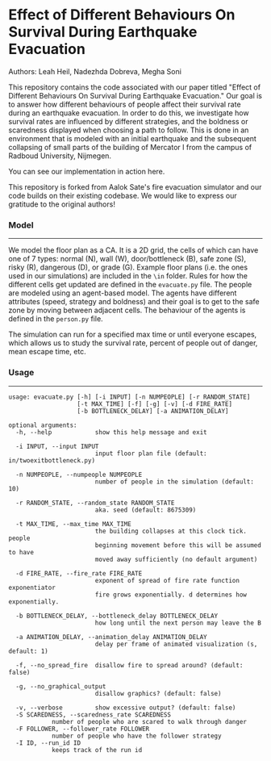 # Effect of Different Behaviours On Survival During Earthquake Evacuation
Authors: Leah Heil, Nadezhda Dobreva, Megha Soni

This repository contains the code associated with our paper titled "Effect of Different Behaviours On Survival During Earthquake Evacuation." Our goal is to answer how different behaviours of people affect their survival rate during an earthquake evacuation. In order to do this, we investigate how survival rates are influenced by different strategies, and the boldness or scaredness displayed when choosing a path to follow. This is done in an environment that is modeled with an initial earthquake and the subsequent collapsing of small parts of the building of Mercator I from the campus of Radboud University, Nijmegen.

You can see our implementation in action here.

This repository is forked from Aalok Sate's fire evacuation simulator and our code builds on their existing codebase. We would like to express our gratitude to the original authors!

### Model
---
We model the floor plan as a CA. It is a 2D grid, the cells of which can have one of 7 types: normal (N), wall (W), door/bottleneck (B), safe zone (S), risky (R), dangerous (D), or grade (G). Example floor plans (i.e. the ones used in our simulations) are included in the `\in` folder. Rules for how the different cells get updated are defined in the `evacuate.py` file. The people are modeled using an agent-based model. The agents have different attributes (speed, strategy and boldness) and their goal is to get to the safe zone by moving between adjacent cells. The behaviour of the agents is defined in the `person.py` file.

The simulation can run for a specified max time or until everyone escapes, which allows us to study the survival rate, percent of people out of danger, mean escape time, etc.

### Usage
---
```
usage: evacuate.py [-h] [-i INPUT] [-n NUMPEOPLE] [-r RANDOM_STATE]
                   [-t MAX_TIME] [-f] [-g] [-v] [-d FIRE_RATE]
                   [-b BOTTLENECK_DELAY] [-a ANIMATION_DELAY]

optional arguments:
  -h, --help            show this help message and exit
  
  -i INPUT, --input INPUT
                        input floor plan file (default: in/twoexitbottleneck.py)
                        
  -n NUMPEOPLE, --numpeople NUMPEOPLE
                        number of people in the simulation (default: 10)
                        
  -r RANDOM_STATE, --random_state RANDOM_STATE
                        aka. seed (default: 8675309)
                        
  -t MAX_TIME, --max_time MAX_TIME
                        the building collapses at this clock tick. people
                        beginning movement before this will be assumed to have
                        moved away sufficiently (no default argument)
                        
  -d FIRE_RATE, --fire_rate FIRE_RATE
                        exponent of spread of fire rate function exponentiator
                        fire grows exponentially. d determines how exponentially.
                        
  -b BOTTLENECK_DELAY, --bottleneck_delay BOTTLENECK_DELAY
                        how long until the next person may leave the B
                        
  -a ANIMATION_DELAY, --animation_delay ANIMATION_DELAY
                        delay per frame of animated visualization (s, default: 1)
                        
  -f, --no_spread_fire  disallow fire to spread around? (default: false)
  
  -g, --no_graphical_output
                        disallow graphics? (default: false)
                        
  -v, --verbose         show excessive output? (default: false)
  -S SCAREDNESS, --scaredness_rate SCAREDNESS
			number of people who are scared to walk through danger
  -F FOLLOWER, --follower_rate FOLLOWER
			number of people who have the follower strategy
  -I ID, --run_id ID
			keeps track of the run id
                         
```
